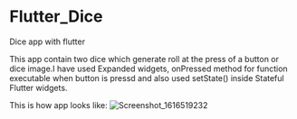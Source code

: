# Flutter_Dice
Dice app with flutter


This app contain two dice which generate roll at the press of a button or dice image.I have used Expanded widgets, onPressed method for
function executable when button is pressd and also used setState() inside Stateful Flutter widgets.



This is how app looks like:
![Screenshot_1616519232](https://user-images.githubusercontent.com/50953026/112187908-a209d300-8c2a-11eb-9ab2-16d452e28c92.png)

